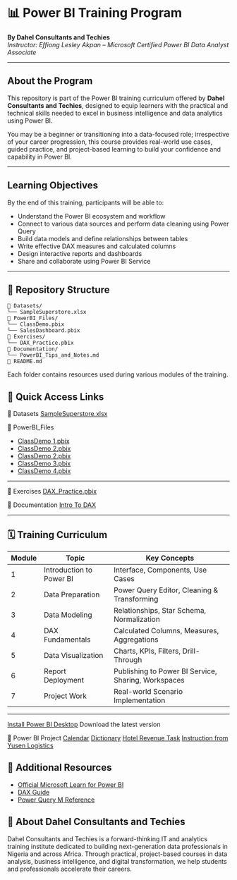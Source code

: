 # 📊 Power BI Training Program  
**By Dahel Consultants and Techies**  
*Instructor: Effiong Lesley Akpan – Microsoft Certified Power BI Data Analyst Associate*

---

## About the Program

This repository is part of the Power BI training curriculum offered by **Dahel Consultants and Techies**, designed to equip learners with the practical and technical skills needed to excel in business intelligence and data analytics using Power BI.

You may be a beginner or transitioning into a data-focused role; irrespective of your career progression, this course provides real-world use cases, guided practice, and project-based learning to build your confidence and capability in Power BI.

---

## Learning Objectives

By the end of this training, participants will be able to:
- Understand the Power BI ecosystem and workflow
- Connect to various data sources and perform data cleaning using Power Query
- Build data models and define relationships between tables
- Write effective DAX measures and calculated columns
- Design interactive reports and dashboards
- Share and collaborate using Power BI Service
---

## 🧱 Repository Structure
```text
📁 Datasets/
└── SampleSuperstore.xlsx
📁 PowerBI_Files/
└── ClassDemo.pbix
└── SalesDashboard.pbix
📁 Exercises/
└── DAX_Practice.pbix
📁 Documentation/
└── PowerBI_Tips_and_Notes.md
📄 README.md
```
Each folder contains resources used during various modules of the training.


## 🔗 Quick Access Links
📁 Datasets
[SampleSuperstore.xlsx](https://github.com/Daheltechies25/Power-BI/raw/main/sample_-_superstore.xls)

📁 PowerBI_Files
- [ClassDemo 1.pbix](https://github.com/Daheltechies25/Power-BI/blob/main/Employees.csv)
- [ClassDemo 2.pbix](https://github.com/Daheltechies25/Power-BI/blob/main/GeographyAsia.xlsx)
- [ClassDemo 2.pbix](https://github.com/Daheltechies25/Power-BI/blob/main/GeographyEurope.xlsx)
- [ClassDemo 3.pbix](https://github.com/Daheltechies25/Power-BI/blob/main/GeographyNorthAmerica.xlsx)
- [ClassDemo 4.pbix](https://github.com/Daheltechies25/Power-BI/blob/main/PowerBIData.html)
  
---
📁 Exercises
[DAX_Practice.pbix](https://www.wiseowl.co.uk/power-bi/exercises/dax/)

📁 Documentation
[Intro To DAX](https://github.com/Daheltechies25/Power-BI/blob/main/Introduction%20to%20DAX.pdf)

---

## 🗓️ Training Curriculum

| Module | Topic                    | Key Concepts |
|--------|--------------------------|--------------|
| 1      | Introduction to Power BI | Interface, Components, Use Cases |
| 2      | Data Preparation         | Power Query Editor, Cleaning & Transforming |
| 3      | Data Modeling            | Relationships, Star Schema, Normalization |
| 4      | DAX Fundamentals         | Calculated Columns, Measures, Aggregations |
| 5      | Data Visualization       | Charts, KPIs, Filters, Drill-Through |
| 6      | Report Deployment        | Publishing to Power BI Service, Sharing, Workspaces |
| 7      | Project Work             | Real-world Scenario Implementation |

---

[Install Power BI Desktop](https://powerbi.microsoft.com/desktop)
Download the latest version

📁 Power BI Project
[Calendar](https://github.com/Daheltechies25/Power-BI/blob/main/Calendar%20Table.txt)
[Dictionary](https://github.com/Daheltechies25/Power-BI/blob/main/Data%20Dictionary%20for%20Logistics%20company.xlsx)
[Hotel Revenue Task](https://github.com/Daheltechies25/Power-BI/blob/main/Hotel%20Revenue%20Task.xlsx)
[Instruction from Yusen Logistics](https://github.com/Daheltechies25/Power-BI/blob/main/Instruction%20from%20Yusen%20Logistics.docx)

## 📘 Additional Resources
- [Official Microsoft Learn for Power BI](https://learn.microsoft.com/en-us/training/powerplatform/power-bi)
- [DAX Guide](https://dax.guide)
- [Power Query M Reference](https://learn.microsoft.com/en-us/powerquery-m/)


## 🤝 About Dahel Consultants and Techies
Dahel Consultants and Techies is a forward-thinking IT and analytics training institute dedicated to building next-generation data professionals in Nigeria and across Africa. Through practical, project-based courses in data analysis, business intelligence, and digital transformation, we help students and professionals accelerate their careers.



